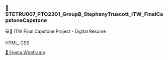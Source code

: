 ### 🏫 STETRU007_PTO2301_GroupB_StephanyTruscott_ITW_FinalCapstoneCapstone
💻📃 ITW Final Capstone Project - Digital Resumé

HTML, CSS

[🔗 Figma Wireframe](https://www.figma.com/file/26Gmampe06Qe80X0vL17qy/ITW_Figma-Resume-Templates---STETRU007?type=design&mode=design&t=ZPIxlJGlQdo5e2mJ-7)
